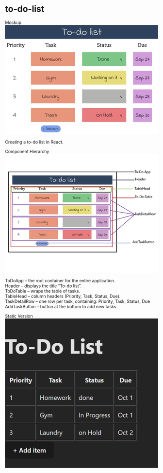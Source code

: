 # to-do-list

Mockup
![Alt text](img/mockup.png)

Creating a to-do list in React.

Component Hierarchy
![Alt text](img/component_Hierarchy.png)

ToDoApp – the root container for the entire application. <br>
Header – displays the title “To-do list”. <br>
ToDoTable – wraps the table of tasks. <br>
TableHead – column headers (Priority, Task, Status, Due). <br>
TaskDetailRow – one row per task, containing: Priority, Task, Status, Due <br>
AddTaskButton – button at the bottom to add new tasks. <br>

Static Version<br>
![Alt text](img/StaticVersion.png)
